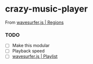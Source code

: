 crazy-music-player
==================
From [wavesurfer.js | Regions](https://wavesurfer-js.org/example/regions/index.html)

### TODO
- [ ] Make this modular
- [ ] Playback speed
- [ ] [wavesurfer.js | Playlist](https://wavesurfer-js.org/example/playlist/index.html)
